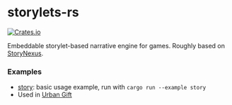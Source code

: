 # storylets-rs

[![Crates.io][crates_img]][crates_link]

[crates_img]: https://img.shields.io/crates/v/storylets.svg
[crates_link]: https://crates.io/crates/storylets

Embeddable storylet-based narrative engine for games. Roughly based on [StoryNexus](https://docs.google.com/document/d/1K1wnNJoBhxr17fe3kHQTnpvWLdyxeKWZBKivDQHsdJg).

### Examples
- [story](examples/story.throne): basic usage example, run with `cargo run --example story`
- Used in [Urban Gift](https://twitter.com/UrbanGiftGame/)
